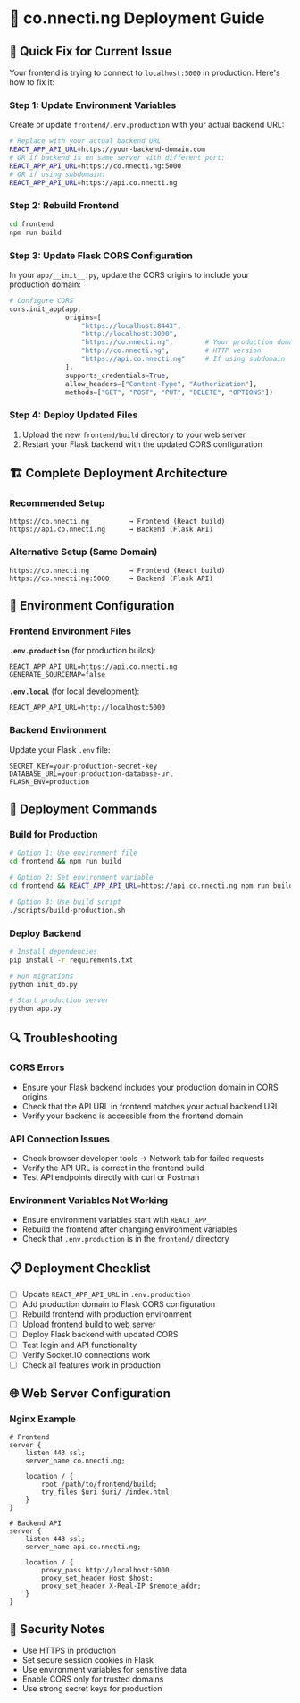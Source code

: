# 🚀 co.nnecti.ng Deployment Guide

## 🎯 Quick Fix for Current Issue

Your frontend is trying to connect to `localhost:5000` in production. Here's how to fix it:

### Step 1: Update Environment Variables

Create or update `frontend/.env.production` with your actual backend URL:

```bash
# Replace with your actual backend URL
REACT_APP_API_URL=https://your-backend-domain.com
# OR if backend is on same server with different port:
REACT_APP_API_URL=https://co.nnecti.ng:5000
# OR if using subdomain:
REACT_APP_API_URL=https://api.co.nnecti.ng
```

### Step 2: Rebuild Frontend

```bash
cd frontend
npm run build
```

### Step 3: Update Flask CORS Configuration

In your `app/__init__.py`, update the CORS origins to include your production domain:

```python
# Configure CORS
cors.init_app(app, 
              origins=[
                  "https://localhost:8443", 
                  "http://localhost:3000",
                  "https://co.nnecti.ng",        # Your production domain
                  "http://co.nnecti.ng",         # HTTP version
                  "https://api.co.nnecti.ng"     # If using subdomain
              ],
              supports_credentials=True,
              allow_headers=["Content-Type", "Authorization"],
              methods=["GET", "POST", "PUT", "DELETE", "OPTIONS"])
```

### Step 4: Deploy Updated Files

1. Upload the new `frontend/build` directory to your web server
2. Restart your Flask backend with the updated CORS configuration

## 🏗️ Complete Deployment Architecture

### Recommended Setup

```
https://co.nnecti.ng          → Frontend (React build)
https://api.co.nnecti.ng      → Backend (Flask API)
```

### Alternative Setup (Same Domain)

```
https://co.nnecti.ng          → Frontend (React build)
https://co.nnecti.ng:5000     → Backend (Flask API)
```

## 🔧 Environment Configuration

### Frontend Environment Files

**`.env.production`** (for production builds):
```
REACT_APP_API_URL=https://api.co.nnecti.ng
GENERATE_SOURCEMAP=false
```

**`.env.local`** (for local development):
```
REACT_APP_API_URL=http://localhost:5000
```

### Backend Environment

Update your Flask `.env` file:
```
SECRET_KEY=your-production-secret-key
DATABASE_URL=your-production-database-url
FLASK_ENV=production
```

## 🚀 Deployment Commands

### Build for Production
```bash
# Option 1: Use environment file
cd frontend && npm run build

# Option 2: Set environment variable
cd frontend && REACT_APP_API_URL=https://api.co.nnecti.ng npm run build

# Option 3: Use build script
./scripts/build-production.sh
```

### Deploy Backend
```bash
# Install dependencies
pip install -r requirements.txt

# Run migrations
python init_db.py

# Start production server
python app.py
```

## 🔍 Troubleshooting

### CORS Errors
- Ensure your Flask backend includes your production domain in CORS origins
- Check that the API URL in frontend matches your actual backend URL
- Verify your backend is accessible from the frontend domain

### API Connection Issues
- Check browser developer tools → Network tab for failed requests
- Verify the API URL is correct in the frontend build
- Test API endpoints directly with curl or Postman

### Environment Variables Not Working
- Ensure environment variables start with `REACT_APP_`
- Rebuild the frontend after changing environment variables
- Check that `.env.production` is in the `frontend/` directory

## 📋 Deployment Checklist

- [ ] Update `REACT_APP_API_URL` in `.env.production`
- [ ] Add production domain to Flask CORS configuration
- [ ] Rebuild frontend with production environment
- [ ] Upload frontend build to web server
- [ ] Deploy Flask backend with updated CORS
- [ ] Test login and API functionality
- [ ] Verify Socket.IO connections work
- [ ] Check all features work in production

## 🌐 Web Server Configuration

### Nginx Example
```nginx
# Frontend
server {
    listen 443 ssl;
    server_name co.nnecti.ng;
    
    location / {
        root /path/to/frontend/build;
        try_files $uri $uri/ /index.html;
    }
}

# Backend API
server {
    listen 443 ssl;
    server_name api.co.nnecti.ng;
    
    location / {
        proxy_pass http://localhost:5000;
        proxy_set_header Host $host;
        proxy_set_header X-Real-IP $remote_addr;
    }
}
```

## 🔐 Security Notes

- Use HTTPS in production
- Set secure session cookies in Flask
- Use environment variables for sensitive data
- Enable CORS only for trusted domains
- Use strong secret keys for production
